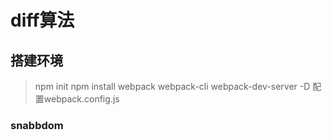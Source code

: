 # diff算法

## 搭建环境
> npm init
> npm install webpack webpack-cli webpack-dev-server -D
> 配置webpack.config.js

### snabbdom